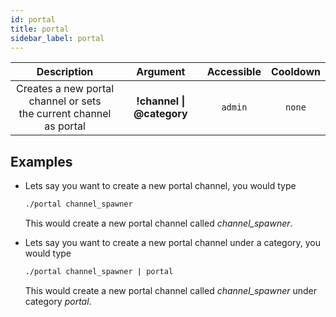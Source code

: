 ```yaml
---
id: portal
title: portal
sidebar_label: portal
---
```


|                               Description                               |         Argument          | Accessible | Cooldown |
| :---------------------------------------------------------------------: | :-----------------------: | :--------: | :------: |
| Creates a new portal channel or sets<br />the current channel as portal | **!channel \| @category** |  `admin`   |  `none`  |

## Examples

- Lets say you want to create a new portal channel, you would type

  ```bash
  ./portal channel_spawner
  ```

  This would create a new portal channel called _channel_spawner_.

- Lets say you want to create a new portal channel under a category, you would type

  ```bash
  ./portal channel_spawner | portal
  ```

  This would create a new portal channel called _channel_spawner_ under category _portal_.
